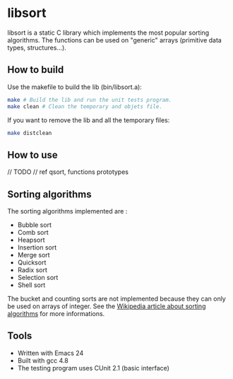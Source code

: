 libsort
=======

libsort is a static C library which implements the most popular sorting algorithms.
The functions can be used on "generic" arrays (primitive data types, structures...).

How to build
------------

Use the makefile to build the lib (bin/libsort.a):
``` bash
make # Build the lib and run the unit tests program.
make clean # Clean the temporary and objets file.
```

If you want to remove the lib and all the temporary files:
``` bash
make distclean
```

How to use
----------

// TODO
// ref qsort, functions prototypes

Sorting algorithms
------------------

The sorting algorithms implemented are : 

- Bubble sort
- Comb sort
- Heapsort
- Insertion sort
- Merge sort
- Quicksort
- Radix sort
- Selection sort
- Shell sort

The bucket and counting sorts are not implemented because they can only be used on arrays of integer.
See the [Wikipedia article about sorting algorithms](http://en.wikipedia.org/wiki/Sorting_algorithm#Popular_sorting_algorithms) for more informations.


Tools
-----

- Written with Emacs 24
- Built with gcc 4.8
- The testing program uses CUnit 2.1 (basic interface)
